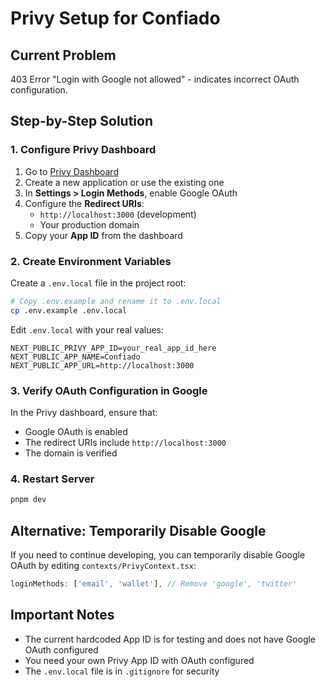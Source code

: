 # Privy Setup for Confiado

## Current Problem
403 Error "Login with Google not allowed" - indicates incorrect OAuth configuration.

## Step-by-Step Solution

### 1. Configure Privy Dashboard
1. Go to [Privy Dashboard](https://dashboard.privy.io)
2. Create a new application or use the existing one
3. In **Settings > Login Methods**, enable Google OAuth
4. Configure the **Redirect URIs**:
   - `http://localhost:3000` (development)
   - Your production domain
5. Copy your **App ID** from the dashboard

### 2. Create Environment Variables
Create a `.env.local` file in the project root:

```bash
# Copy .env.example and rename it to .env.local
cp .env.example .env.local
```

Edit `.env.local` with your real values:
```
NEXT_PUBLIC_PRIVY_APP_ID=your_real_app_id_here
NEXT_PUBLIC_APP_NAME=Confiado
NEXT_PUBLIC_APP_URL=http://localhost:3000
```

### 3. Verify OAuth Configuration in Google
In the Privy dashboard, ensure that:
- Google OAuth is enabled
- The redirect URIs include `http://localhost:3000`
- The domain is verified

### 4. Restart Server
```bash
pnpm dev
```

## Alternative: Temporarily Disable Google
If you need to continue developing, you can temporarily disable Google OAuth by editing `contexts/PrivyContext.tsx`:

```typescript
loginMethods: ['email', 'wallet'], // Remove 'google', 'twitter'
```

## Important Notes
- The current hardcoded App ID is for testing and does not have Google OAuth configured
- You need your own Privy App ID with OAuth configured
- The `.env.local` file is in `.gitignore` for security

